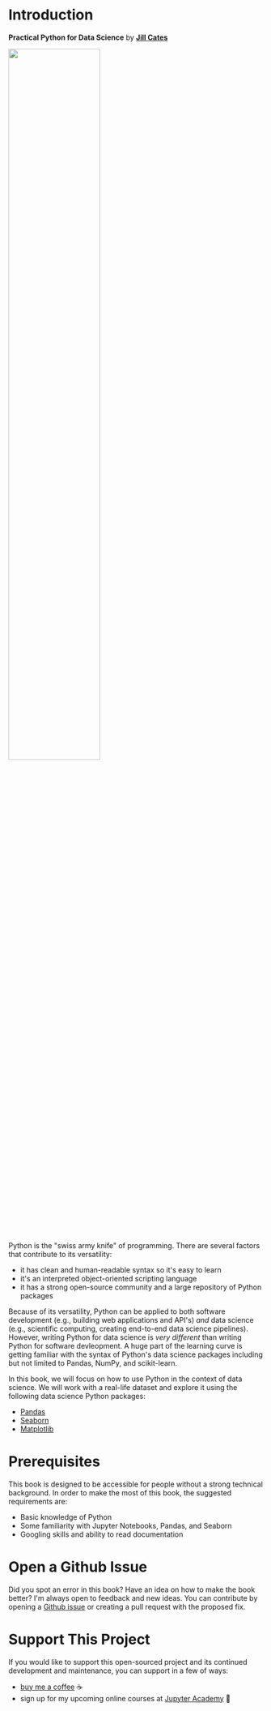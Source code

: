 # Introduction

**Practical Python for Data Science** by [**Jill Cates**](https://www.jillcates.com/)

<img width="60%" src="https://practicalpython.s3.us-east-2.amazonaws.com/assets/practical_python_for_data_science.jpeg"/>

Python is the "swiss army knife" of programming. There are several factors that contribute to its versatility:
- it has clean and human-readable syntax so it's easy to learn 
- it's an interpreted object-oriented scripting language 
- it has a strong open-source community and a large repository of Python packages 

Because of its versatility, Python can be applied to both software development (e.g., building web applications and API's) *and* data science (e.g., scientific computing, creating end-to-end data science pipelines). However, writing Python for data science is *very different* than writing Python for software devleopment. A huge part of the learning curve is getting familiar with the syntax of Python's data science packages including but not limited to Pandas, NumPy, and scikit-learn. 

In this book, we will focus on how to use Python in the context of data science. We will work with a real-life dataset and explore it using the following data science Python packages: 

- [Pandas](https://pandas.pydata.org/)
- [Seaborn](https://seaborn.pydata.org/)
- [Matplotlib](https://matplotlib.org/)

# Prerequisites 

This book is designed to be accessible for people without a strong technical background. In order to make the most of this book, the suggested requirements are:

- Basic knowledge of Python 
- Some familiarity with Jupyter Notebooks, Pandas, and Seaborn
- Googling skills and ability to read documentation 

# Open a Github Issue

Did you spot an error in this book? Have an idea on how to make the book better? I'm always open to feedback and new ideas. You can contribute by opening a [Github issue](https://github.com/jupyteracademy/practical-python-for-data-science/issues) or creating a pull request with the proposed fix. 

# Support This Project 

If you would like to support this open-sourced project and its continued development and maintenance, you can support in a few of ways:

- [buy me a coffee](https://www.buymeacoffee.com/jupyteracademy) ☕
- sign up for my upcoming online courses at [Jupyter Academy](https://jupyteracademy.com/) 🍎
